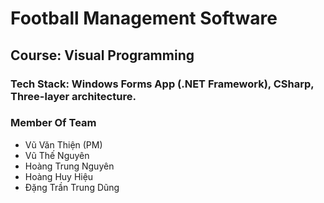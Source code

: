 # Football Management Software
<h2>Course: Visual Programming</h2>
<h3>Tech Stack: Windows Forms App (.NET Framework), CSharp, Three-layer architecture.</h3>
<h3>Member Of Team</h3>
<ul>
  <li>Vũ Văn Thiện (PM)</li>
  <li>Vũ Thế Nguyên</li>
  <li>Hoàng Trung Nguyên</li>
  <li>Hoàng Huy Hiệu</li>
  <li>Đặng Trần Trung Dũng</li>
</ul>
